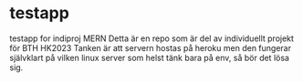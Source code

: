 # testapp
testapp for indiproj MERN
Detta är en repo som är del av individuellt projekt för BTH HK2023
Tanken är att servern hostas på heroku men den fungerar självklart på vilken linux server som helst tänk bara på env, så bör det lösa sig.
